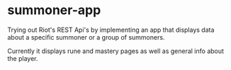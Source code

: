 # summoner-app

Trying out Riot's REST Api's by implementing an app that displays data about a specific summoner or a group of summoners.

Currently it displays rune and mastery pages as well as general info about the player. 
